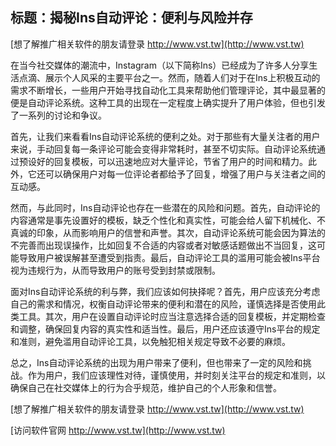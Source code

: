 ## **标题：揭秘Ins自动评论：便利与风险并存**

[想了解推广相关软件的朋友请登录 http://www.vst.tw](http://www.vst.tw)

在当今社交媒体的潮流中，Instagram（以下简称Ins）已经成为了许多人分享生活点滴、展示个人风采的主要平台之一。然而，随着人们对于在Ins上积极互动的需求不断增长，一些用户开始寻找自动化工具来帮助他们管理评论，其中最显著的便是自动评论系统。这种工具的出现在一定程度上确实提升了用户体验，但也引发了一系列的讨论和争议。

首先，让我们来看看Ins自动评论系统的便利之处。对于那些有大量关注者的用户来说，手动回复每一条评论可能会变得非常耗时，甚至不切实际。自动评论系统通过预设好的回复模板，可以迅速地应对大量评论，节省了用户的时间和精力。此外，它还可以确保用户对每一位评论者都给予了回复，增强了用户与关注者之间的互动感。

然而，与此同时，Ins自动评论也存在一些潜在的风险和问题。首先，自动评论的内容通常是事先设置好的模板，缺乏个性化和真实性，可能会给人留下机械化、不真诚的印象，从而影响用户的信誉和声誉。其次，自动评论系统可能会因为算法的不完善而出现误操作，比如回复不合适的内容或者对敏感话题做出不当回复，这可能导致用户被误解甚至遭受到指责。最后，自动评论工具的滥用可能会被Ins平台视为违规行为，从而导致用户的账号受到封禁或限制。

面对Ins自动评论系统的利与弊，我们应该如何抉择呢？首先，用户应该充分考虑自己的需求和情况，权衡自动评论带来的便利和潜在的风险，谨慎选择是否使用此类工具。其次，用户在设置自动评论时应当注意选择合适的回复模板，并定期检查和调整，确保回复内容的真实性和适当性。最后，用户还应该遵守Ins平台的规定和准则，避免滥用自动评论工具，以免触犯相关规定导致不必要的麻烦。

总之，Ins自动评论系统的出现为用户带来了便利，但也带来了一定的风险和挑战。作为用户，我们应该理性对待，谨慎使用，并时刻关注平台的规定和准则，以确保自己在社交媒体上的行为合乎规范，维护自己的个人形象和信誉。

[想了解推广相关软件的朋友请登录 http://www.vst.tw](http://www.vst.tw)


[访问软件官网 http://www.vst.tw](http://www.vst.tw)
